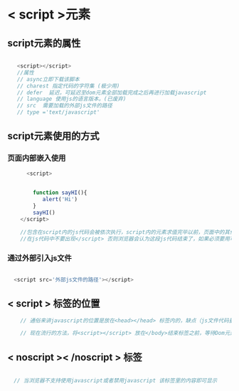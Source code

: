 # < script  >元素

## script元素的属性
```javascript

   <script></script>
   //属性
   // async立即下载该脚本 
   // charest 指定代码的字符集 (极少用)
   // defer  延迟，可延迟至dom元素全部加载完成之后再进行加载javascript
   // language 使用js的语言版本。(已废弃)
   // src  需要加载的外部js文件的路径
   // type ='text/javascript'   
```
## script元素使用的方式
  ### 页面内部嵌入使用

```javascript
      <script>
      

        function sayHI(){
           alert('Hi')
        }
        sayHI()
    </script>

    //包含在script内的js代码会被依次执行，script内的元素求值完毕以前，页面中的其他内容不会被加载或显示。
    //在js代码中不要出现</script> 否则浏览器会认为这段js代码结束了，如果必须要用可以使用转义符号  '\    <\/script>' 
```
 ### 通过外部引入js文件

 ```javascript

   <script src='外部js文件的路径'></script>
 ```

 ## < script > 标签的位置
  
  ```javascript
      // 通俗来讲javascript的位置是放在<head></head> 标签内的，缺点（js文件代码量可能过大，直至js文件加载完成后dom元素才去被渲染，导致页面空白）

      // 现在流行的方法，将<script></script> 放在</body>结束标签之前，等待Dom元素加载完成之后再去加载js
  ```

## < noscript >< /noscript > 标签
   ```javascript
     
     // 当浏览器不支持使用javascript或者禁用javascript 该标签里的内容即可显示
   ``` 

   
